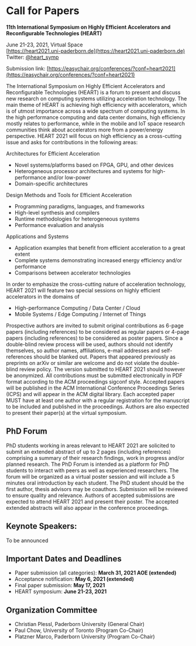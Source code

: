 # Call for Papers

**11th International Symposium on Highly Efficient Accelerators and Reconfigurable Technologies (HEART)**

June 21-23, 2021, Virtual Space  
[https://heart2021.uni-paderborn.de](https://heart2021.uni-paderborn.de)  
Twitter:  [@heart_symp](https://twitter.com/heart_symp/)

Submission link: [https://easychair.org/conferences/?conf=heart2021](https://easychair.org/conferences/?conf=heart2021)


The International Symposium on Highly Efficient Accelerators and Reconfigurable Technologies (HEART) is a forum to present and discuss new research on computing systems utilizing acceleration technology. The main theme of HEART is achieving high efficiency with accelerators, which is of utmost importance across a wide spectrum of computing systems. In the high performance computing and data center domains, high efficiency mostly relates to performance, while in the mobile and IoT space research communities think about accelerators more from a power/energy perspective. HEART 2021 will focus on high efficiency as a cross-cutting issue and asks for contributions in the following areas:

Architectures for Efficient Acceleration

* Novel systems/platforms based on FPGA, GPU, and other devices 
* Heterogeneous processor architectures and systems for high-performance and/or low-power 
* Domain-specific architectures

Design Methods and Tools for Efficient Acceleration 

 * Programming paradigms, languages, and frameworks 
 * High-level synthesis and compilers 
 * Runtime methodologies for heterogeneous systems 
 * Performance evaluation and analysis 

Applications and Systems 

 * Application examples that benefit from efficient acceleration to a great extent 
 * Complete systems demonstrating increased energy efficiency and/or performance
 * Comparisons between accelerator technologies

In order to emphasize the cross-cutting nature of acceleration technology, HEART 2021 will feature two special sessions on highly efficient accelerators in the domains of

* High-performance Computing / Data Center / Cloud 
* Mobile Systems / Edge Computing /  Internet of Things

Prospective authors are invited to submit original contributions as 6-page papers (including references) to be considered as regular papers or 4-page papers  (including references) to be considered as poster papers. Since a double-blind review process will be used, authors should not identify themselves, so author names, affiliations, e-mail addresses and self-references should be blanked out. Papers that appeared previously as preprints on arXiv or similar are welcome and do not violate the double-blind review policy. The version submitted to HEART 2021 should however be anonymized. All contributions must be submitted electronically in PDF format according to the ACM proceedings sigconf style. Accepted papers will be published in the ACM International Conference Proceedings Series (ICPS) and will appear in the ACM digital library. Each accepted paper MUST have at least one author with a regular registration for the manuscript to be included and published in the proceedings. Authors are also expected to present their paper(s) at the virtual symposium.


## PhD Forum ##

PhD students working in areas relevant to HEART 2021 are solicited to submit an extended abstract of up to 2 pages (including references) comprising a summary of their research findings, work in progress and/or planned research. The PhD Forum is intended as a platform for PhD students to interact with peers as well as experienced researchers. The forum will be organized as a virtual poster session and will include a 5 minutes oral introduction by each student. The PhD student should be the first author, thesis advisors may be coauthors. Submission will be reviewed to ensure quality and relevance. Authors of accepted submissions are expected to attend HEART 2021 and present their poster. The accepted extended abstracts will also appear in the conference proceedings.


## Keynote Speakers: ##

To be announced


## Important Dates and Deadlines ##

* Paper submission (all categories): **March 31, 2021 AOE (extended)**
* Acceptance notification: **May 6, 2021 (extended)**
* Final paper submission: **May 17, 2021**
* HEART symposium: **June 21-23, 2021**


## Organization Committee ##

* Christian Plessl, Paderborn University (General Chair)
* Paul Chow, University of Toronto (Program Co-Chair)
* Platzner Marco, Paderborn University (Program Co-Chair)